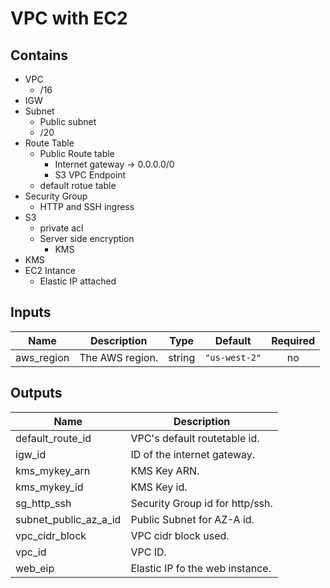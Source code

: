 # VPC with EC2

## Contains
* VPC
  * /16
* IGW
* Subnet
  * Public subnet
  * /20
* Route Table
  * Public Route table
    * Internet gateway -> 0.0.0.0/0
    * S3 VPC Endpoint
  * default rotue table
* Security Group
  * HTTP and SSH ingress
* S3
  * private acl
  * Server side encryption
    * KMS
* KMS
* EC2 Intance
  * Elastic IP attached

## Inputs

| Name | Description | Type | Default | Required |
|------|-------------|:----:|:-----:|:-----:|
| aws\_region | The AWS region. | string | `"us-west-2"` | no |

## Outputs

| Name | Description |
|------|-------------|
| default\_route\_id | VPC's default routetable id. |
| igw\_id | ID of the internet gateway. |
| kms\_mykey\_arn | KMS Key ARN. |
| kms\_mykey\_id | KMS Key id. |
| sg\_http\_ssh | Security Group id for http/ssh. |
| subnet\_public\_az\_a\_id | Public Subnet for AZ-A id. |
| vpc\_cidr\_block | VPC cidr block used. |
| vpc\_id | VPC ID. |
| web\_eip | Elastic IP fo the web instance. |
